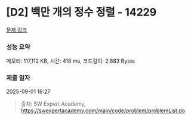 # [D2] 백만 개의 정수 정렬 - 14229 

[문제 링크](https://swexpertacademy.com/main/code/problem/problemDetail.do?contestProbId=AX_Y-4T6-yoDFAVy) 

### 성능 요약

메모리: 117,112 KB, 시간: 418 ms, 코드길이: 2,883 Bytes

### 제출 일자

2025-09-01 16:27



> 출처: SW Expert Academy, https://swexpertacademy.com/main/code/problem/problemList.do